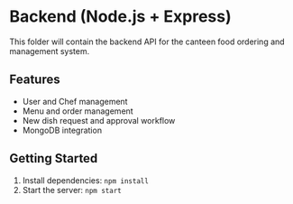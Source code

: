 # Backend (Node.js + Express)
This folder will contain the backend API for the canteen food ordering and management system.

## Features
- User and Chef management
- Menu and order management
- New dish request and approval workflow
- MongoDB integration

## Getting Started
1. Install dependencies: `npm install`
2. Start the server: `npm start`
